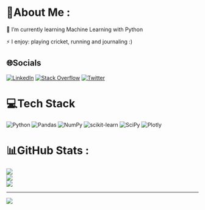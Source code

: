 # 💫About Me :
🌱 I’m currently learning Machine Learning with Python

⚡ I enjoy: playing cricket, running and journaling :)

## 🌐Socials
[![LinkedIn](https://img.shields.io/badge/LinkedIn-%230077B5.svg?logo=linkedin&logoColor=white)](https://linkedin.com/in/https://www.linkedin.com/in/-karan-shah/) [![Stack Overflow](https://img.shields.io/badge/-Stackoverflow-FE7A16?logo=stack-overflow&logoColor=white)](https://stackoverflow.com/users/23538301) [![Twitter](https://img.shields.io/badge/Twitter-%231DA1F2.svg?logo=Twitter&logoColor=white)](https://twitter.com/https://twitter.com/KaranShah51101) 

# 💻Tech Stack
![Python](https://img.shields.io/badge/python-3670A0?style=for-the-badge&logo=python&logoColor=ffdd54) ![Pandas](https://img.shields.io/badge/pandas-%23150458.svg?style=for-the-badge&logo=pandas&logoColor=white) ![NumPy](https://img.shields.io/badge/numpy-%23013243.svg?style=for-the-badge&logo=numpy&logoColor=white) ![scikit-learn](https://img.shields.io/badge/scikit--learn-%23F7931E.svg?style=for-the-badge&logo=scikit-learn&logoColor=white) ![SciPy](https://img.shields.io/badge/SciPy-%230C55A5.svg?style=for-the-badge&logo=scipy&logoColor=%white) ![Plotly](https://img.shields.io/badge/Plotly-%233F4F75.svg?style=for-the-badge&logo=plotly&logoColor=white)
# 📊GitHub Stats :
![](https://github-readme-stats.vercel.app/api?username=karanshah5&theme=dark&hide_border=false&include_all_commits=false&count_private=false)<br/>
![](https://github-readme-streak-stats.herokuapp.com/?user=karanshah5&theme=dark&hide_border=false)<br/>
![](https://github-readme-stats.vercel.app/api/top-langs/?username=karanshah5&theme=dark&hide_border=false&include_all_commits=false&count_private=false&layout=compact)

---
[![](https://visitcount.itsvg.in/api?id=karanshah5&icon=0&color=0)](https://visitcount.itsvg.in)
